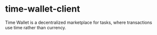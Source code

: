 # time-wallet-client
Time Wallet is a decentralized marketplace for tasks, where transactions use time rather than currency.
